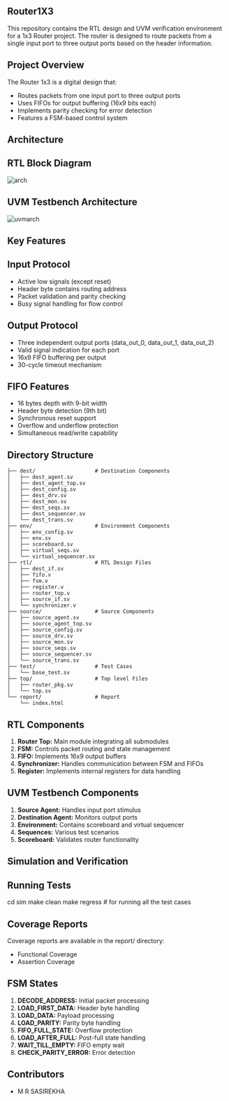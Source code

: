 ## Router1X3

This repository contains the RTL design and UVM verification environment for a 1x3 Router project. The router is designed to route packets from a single input port to three output ports based on the header information.

 ## Project Overview

The Router 1x3 is a digital design that:

 - Routes packets from one input port to three output ports
 - Uses FIFOs for output buffering (16x9 bits each)
 - Implements parity checking for error detection
 -  Features a FSM-based control system

## Architecture
## RTL Block Diagram
![arch](https://github.com/user-attachments/assets/eb8fbd61-740f-4da8-a37f-0b66b0cfebaf)

## UVM Testbench Architecture

![uvmarch](https://github.com/user-attachments/assets/f38a9d83-375c-496b-a612-e98d127e7285)

## Key Features
## Input Protocol
- Active low signals (except reset)
- Header byte contains routing address
- Packet validation and parity checking
- Busy signal handling for flow control
## Output Protocol
- Three independent output ports (data_out_0, data_out_1, data_out_2)
- Valid signal indication for each port
- 16x9 FIFO buffering per output
- 30-cycle timeout mechanism
## FIFO Features
- 16 bytes depth with 9-bit width
- Header byte detection (9th bit)
- Synchronous reset support
- Overflow and underflow protection
- Simultaneous read/write capability
## Directory Structure

```
├── dest/                   # Destination Components
│   ├── dest_agent.sv
│   ├── dest_agent_top.sv
│   ├── dest_config.sv
│   ├── dest_drv.sv
│   ├── dest_mon.sv
│   ├── dest_seqs.sv
│   ├── dest_sequencer.sv
│   └── dest_trans.sv
├── env/                    # Environment Components
│   ├── env_config.sv
│   ├── env.sv
│   ├── scoreboard.sv
│   ├── virtual_seqs.sv
│   └── virtual_sequencer.sv
├── rtl/                    # RTL Design Files
│   ├── dest_if.sv
│   ├── fifo.v
│   ├── fsm.v
│   ├── register.v
│   ├── router_top.v
│   ├── source_if.sv
│   └── synchronizer.v
├── source/                 # Source Components
│   ├── source_agent.sv
│   ├── source_agent_top.sv
│   ├── source_config.sv
│   ├── source_drv.sv
│   ├── source_mon.sv
│   ├── source_seqs.sv
│   ├── source_sequencer.sv
│   └── source_trans.sv
├── test/                   # Test Cases
│   └── base_test.sv
├── top/                    # Top level Files 
│   ├── router_pkg.sv
│   └── top.sv
└── report/                 # Report 
    └── index.html
```


## RTL Components
 1. **Router Top:** Main module integrating all submodules
 2. **FSM:** Controls packet routing and state management
 3. **FIFO:** Implements 16x9 output buffers
 4. **Synchronizer:** Handles communication between FSM and FIFOs
 5. **Register:** Implements internal registers for data handling
## UVM Testbench Components
1. **Source Agent:** Handles input port stimulus
2. **Destination Agent:** Monitors output ports
3. **Environment:** Contains scoreboard and virtual sequencer
4. **Sequences:** Various test scenarios
5. **Scoreboard:** Validates router functionality
## Simulation and Verification
## Running Tests
cd sim
make clean
make regress # for running all the test cases
## Coverage Reports
Coverage reports are available in the report/ directory:

- Functional Coverage
- Assertion Coverage
## FSM States
1. **DECODE_ADDRESS:** Initial packet processing
2. **LOAD_FIRST_DATA:** Header byte handling
3. **LOAD_DATA:** Payload processing
4. **LOAD_PARITY:** Parity byte handling
5. **FIFO_FULL_STATE:** Overflow protection
6. **LOAD_AFTER_FULL:** Post-full state handling
7. **WAIT_TILL_EMPTY:** FIFO empty wait
8. **CHECK_PARITY_ERROR:** Error detection
## Contributors
- M R SASIREKHA
